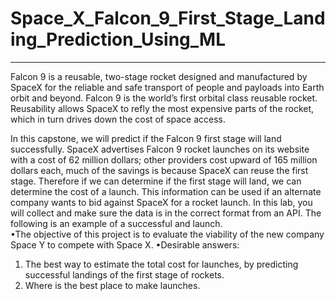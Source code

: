 # Space_X_Falcon_9_First_Stage_Landing_Prediction_Using_ML
<hr>
Falcon 9 is a reusable, two-stage rocket designed and manufactured by SpaceX for the reliable and safe transport of people and payloads into Earth orbit and beyond. Falcon 9 is the world’s first orbital class reusable rocket. Reusability allows SpaceX to refly the most expensive parts of the rocket, which in turn drives down the cost of space access.
<br>

In this capstone, we will predict if the Falcon 9 first stage will land successfully. SpaceX advertises Falcon 9 rocket launches on its website with a cost of 62 million dollars; other providers cost upward of 165 million dollars each, much of the savings is because SpaceX can reuse the first stage. Therefore if we can determine if the first stage will land, we can determine the cost of a launch. This information can be used if an alternate company wants to bid against SpaceX for a rocket launch. In this lab, you will collect and make sure the data is in the correct format from an API. The following is an example of a successful and launch.
<br>
•The objective of this project is to evaluate the viability of the new company Space Y to compete with Space X.
•Desirable answers:
  1. The best way to estimate the total cost for launches, by predicting successful landings of the first stage of rockets. 
  2. Where is the best place to make launches.
